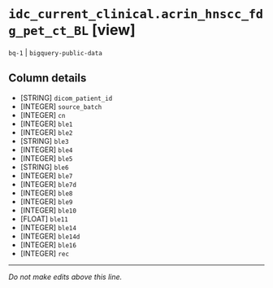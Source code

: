 # `idc_current_clinical.acrin_hnscc_fdg_pet_ct_BL` [view]
`bq-1` | `bigquery-public-data`

## Column details
* [STRING]    `dicom_patient_id`
* [INTEGER]   `source_batch`
* [INTEGER]   `cn`
* [INTEGER]   `ble1`
* [INTEGER]   `ble2`
* [STRING]    `ble3`
* [INTEGER]   `ble4`
* [INTEGER]   `ble5`
* [STRING]    `ble6`
* [INTEGER]   `ble7`
* [INTEGER]   `ble7d`
* [INTEGER]   `ble8`
* [INTEGER]   `ble9`
* [INTEGER]   `ble10`
* [FLOAT]     `ble11`
* [INTEGER]   `ble14`
* [INTEGER]   `ble14d`
* [INTEGER]   `ble16`
* [INTEGER]   `rec`

-------------------------------------------------------------------------------
*Do not make edits above this line.*
